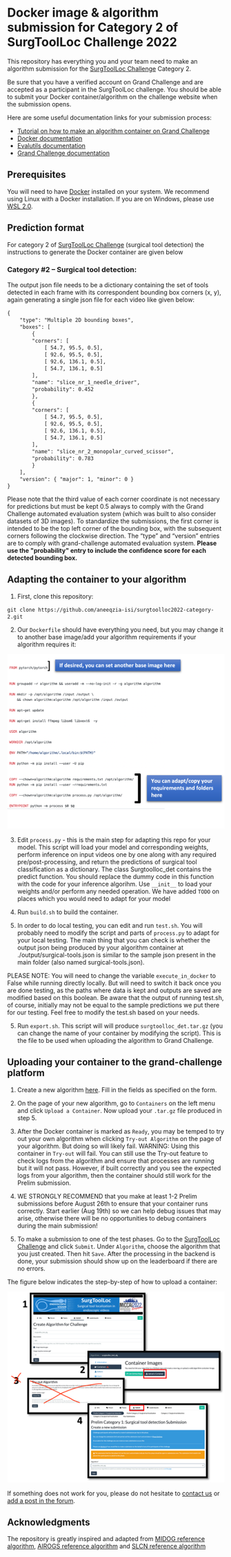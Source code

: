 # Docker image & algorithm submission for Category 2 of SurgToolLoc Challenge 2022

This repository has everything you and your team need to make an algorithm submission for the [SurgToolLoc Challenge](https://surgtoolloc.grand-challenge.org/) Category 2.

Be sure that you have a verified account on Grand Challenge and are accepted as a participant in the SurgToolLoc challenge.
You should be able to submit your Docker container/algorithm on the challenge website when the submission opens.

Here are some useful documentation links for your submission process:
- [Tutorial on how to make an algorithm container on Grand Challenge](https://grand-challenge.org/blogs/create-an-algorithm/)
- [Docker documentation](https://docs.docker.com/)
- [Evalutils documentation](https://evalutils.readthedocs.io/)
- [Grand Challenge documentation](https://comic.github.io/grand-challenge.org/algorithms.html)

## Prerequisites

You will need to have [Docker](https://docs.docker.com/) installed on your system. We recommend using Linux with a Docker installation. If you are on Windows, please use [WSL 2.0](https://docs.microsoft.com/en-us/windows/wsl/install).

## Prediction format

For category 2 of [SurgToolLoc Challenge](https://surgtoolloc.grand-challenge.org/) (surgical tool detection) the instructions to generate the Docker container are given below

### Category #2 – Surgical tool detection:  

The output json file needs to be a dictionary containing the set of tools detected in each frame with its correspondent bounding box corners (x, y), again generating a single json file for each video like given below:  

```
{ 
    "type": "Multiple 2D bounding boxes", 
    "boxes": [ 
        { 
        "corners": [ 
            [ 54.7, 95.5, 0.5], 
            [ 92.6, 95.5, 0.5], 
            [ 92.6, 136.1, 0.5], 
            [ 54.7, 136.1, 0.5] 
        ], 
        "name": "slice_nr_1_needle_driver",
        "probability": 0.452
        }, 
        { 
        "corners": [ 
            [ 54.7, 95.5, 0.5], 
            [ 92.6, 95.5, 0.5], 
            [ 92.6, 136.1, 0.5], 
            [ 54.7, 136.1, 0.5] 
        ], 
        "name": "slice_nr_2_monopolar_curved_scissor", 
        "probability": 0.783
        } 
    ], 
    "version": { "major": 1, "minor": 0 } 
} 
```
 Please note that the third value of each corner coordinate is not necessary for predictions but must be kept 0.5 always to comply with the Grand Challenge automated evaluation system (which was built to also consider datasets of 3D images). To standardize the submissions, the first corner is intended to be the top left corner of the bounding box, with the subsequent corners following the clockwise direction. The “type” and “version” entries are to comply with grand-challenge automated evaluation system. 
 **Please use the "probability" entry to include the confidence score for each detected bounding box.**


## Adapting the container to your algorithm

1. First, clone this repository:

```
git clone https://github.com/aneeqzia-isi/surgtoolloc2022-category-2.git
```

2. Our `Dockerfile` should have everything you need, but you may change it to another base image/add your algorithm requirements if your algorithm requires it:

![Alt text](README_files/dockerfile_instructions.png?raw=true "Flow")

3. Edit `process.py` - this is the main step for adapting this repo for your model. This script will load your model and corresponding weights, perform inference on input videos one by one along with any required pre/post-processing, and return the predictions of surgical tool classification as a dictionary. The class Surgtoolloc_det contains the predict function. You should replace the dummy code in this function with the code for your inference algorihm. Use `__init__` to load your weights and/or perform any needed operation. We have added `TODO` on places which you would need to adapt for your model

4. Run `build.sh`  to build the container. 

5. In order to do local testing, you can edit and run `test.sh`. You will probably need to modify the script and parts of `process.py` to adapt for your local testing. The main thing that you can check is whether the output json being produced by your algorithm container at ./output/surgical-tools.json is similar to the sample json present in the main folder (also named surgical-tools.json).

 PLEASE NOTE: You will need to change the variable `execute_in_docker` to False while running directly locally. But will need to switch it back once you   are done testing, as the paths where data is kept and outputs are saved are modified based on this boolean. Be aware that the output of running test.sh, of course, initially may not be equal to the sample predictions we put there for our testing. Feel free to modify the test.sh based on your needs.

5. Run `export.sh`. This script will will produce `surgtoolloc_det.tar.gz` (you can change the name of your container by modifying the script). This is the file to be used when uploading the algorithm to Grand Challenge.

## Uploading your container to the grand-challenge platform

1. Create a new algorithm [here](https://surgtoolloc.grand-challenge.org/evaluation/challenge/algorithms/create/). Fill in the fields as specified on the form.

2. On the page of your new algorithm, go to `Containers` on the left menu and click `Upload a Container`. Now upload your `.tar.gz` file produced in step 5. 

3. After the Docker container is marked as `Ready`, you may be temped to try out your own algorithm when clicking `Try-out Algorithm` on the page of your algorithm. But doing so will likely fail. WARNING: Using this container in `Try-out` will fail. You can still use the Try-out feature to check logs from the algorithm and ensure that processes are running but it will not pass. However, if built correctly and you see the expected logs from your algorithm, then the container should still work for the Prelim submission. 

4. WE STRONGLY RECOMMEND that you make at least 1-2 Prelim submissions before August 26th to ensure that your container runs correctly. Start earlier (Aug 19th) so we can help debug issues that may arise, otherwise there will be no opportunities to debug containers during the main submission!

5. To make a submission to one of the test phases. Go to the [SurgToolLoc Challenge](https://surgtoolloc.grand-challenge.org/) and click `Submit`. Under `Algorithm`, choose the algorithm that you just created. Then hit `Save`. After the processing in the backend is done, your submission should show up on the leaderboard if there are no errors.

The figure below indicates the step-by-step of how to upload a container:

![Alt text](README_files/MICCAI_surgtoolloc_fig.png?raw=true "Flow")

If something does not work for you, please do not hesitate to [contact us](mailto:isi.challenges@intusurg.com) or [add a post in the forum](https://grand-challenge.org/forums/forum/endoscopic-surgical-tool-localization-using-tool-presence-labels-663/). 

## Acknowledgments

The repository is greatly inspired and adapted from [MIDOG reference algorithm](https://github.com/DeepPathology/MIDOG_reference_docker), [AIROGS reference algorithm](https://github.com/qurAI-amsterdam/airogs-example-algorithm) and [SLCN reference algorithm](https://github.com/metrics-lab/SLCN_challenge)


